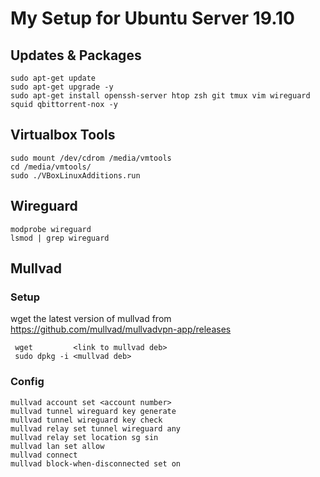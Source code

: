 # My Setup for Ubuntu Server 19.10

## Updates & Packages

    sudo apt-get update
    sudo apt-get upgrade -y
    sudo apt-get install openssh-server htop zsh git tmux vim wireguard squid qbittorrent-nox -y

## Virtualbox Tools

    sudo mount /dev/cdrom /media/vmtools
    cd /media/vmtools/
    sudo ./VBoxLinuxAdditions.run

## Wireguard

    modprobe wireguard
    lsmod | grep wireguard

## Mullvad

### Setup

wget the latest version of mullvad from https://github.com/mullvad/mullvadvpn-app/releases

     wget         <link to mullvad deb>
     sudo dpkg -i <mullvad deb>

### Config

    mullvad account set <account number>
    mullvad tunnel wireguard key generate
    mullvad tunnel wireguard key check
    mullvad relay set tunnel wireguard any
    mullvad relay set location sg sin
    mullvad lan set allow
    mullvad connect
    mullvad block-when-disconnected set on
